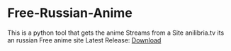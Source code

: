 # Free-Russian-Anime
This is a python tool that gets the anime Streams from a Site anilibria.tv its an russian Free anime site
Latest Release: [Download](https://github.com/HWYkagiru/Free-Russian-Anime/releases/download/Anime1.1/v1.1.exe)
